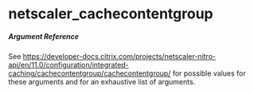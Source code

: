 # netscaler_cachecontentgroup

##### Argument Reference

See https://developer-docs.citrix.com/projects/netscaler-nitro-api/en/11.0/configuration/integrated-caching/cachecontentgroup/cachecontentgroup/ for possible values for these arguments and for an exhaustive list of arguments.


